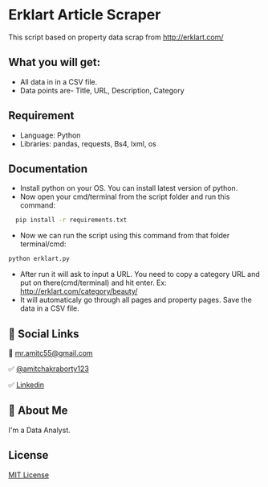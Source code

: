 
# Erklart Article Scraper

This script based on property data scrap from http://erklart.com/


## What you will get:

- All data in in a CSV file. 
- Data points are- Title, URL, Description, Category


## Requirement

- Language: Python
- Libraries: pandas, requests, Bs4, lxml, os


## Documentation

- Install python on your OS. You can install latest version of python.
- Now open your cmd/terminal from the script folder and run this command:
```bash
  pip install -r requirements.txt
```
- Now we can run the script using this command from that folder terminal/cmd:
```bash
python erklart.py
```
- After run it will ask to input a URL. You need to copy a category URL and put on there(cmd/terminal) and hit enter.
Ex: http://erklart.com/category/beauty/
- It will automaticaly go through all pages and property pages. Save the data in a CSV file.


## 🔗 Social Links

📧 mr.amitc55@gmail.com

✅ [@amitchakraborty123](https://www.github.com/amitchakraborty123)

✅ [Linkedin](https://www.linkedin.com/in/mrchamit/)
## 🚀 About Me
I'm a Data Analyst.


## License

[MIT License](https://choosealicense.com/licenses/mit/)
